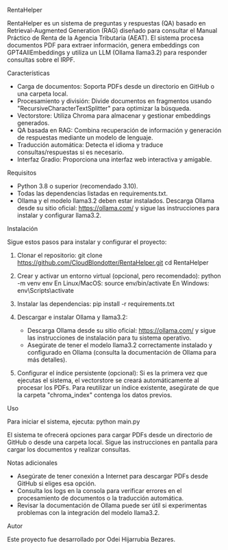 RentaHelper

RentaHelper es un sistema de preguntas y respuestas (QA) basado en Retrieval-Augmented Generation (RAG) diseñado para consultar el Manual Práctico de Renta de la Agencia Tributaria (AEAT). El sistema procesa documentos PDF para extraer información, genera embeddings con GPT4AllEmbeddings y utiliza un LLM (Ollama llama3.2) para responder consultas sobre el IRPF.

Características

- Carga de documentos: Soporta PDFs desde un directorio en GitHub o una carpeta local.
- Procesamiento y división: Divide documentos en fragmentos usando "RecursiveCharacterTextSplitter" para optimizar la búsqueda.
- Vectorstore: Utiliza Chroma para almacenar y gestionar embeddings generados.
- QA basada en RAG: Combina recuperación de información y generación de respuestas mediante un modelo de lenguaje.
- Traducción automática: Detecta el idioma y traduce consultas/respuestas si es necesario.
- Interfaz Gradio: Proporciona una interfaz web interactiva y amigable.

Requisitos

- Python 3.8 o superior (recomendado 3.10).
- Todas las dependencias listadas en requirements.txt.
- Ollama y el modelo llama3.2 deben estar instalados.
  Descarga Ollama desde su sitio oficial: https://ollama.com/ y sigue las instrucciones para instalar y configurar llama3.2.

Instalación

Sigue estos pasos para instalar y configurar el proyecto:

1. Clonar el repositorio:
   git clone https://github.com/CloudBlondotter/RentaHelper.git
   cd RentaHelper

2. Crear y activar un entorno virtual (opcional, pero recomendado):
   python -m venv env
   En Linux/MacOS:
     source env/bin/activate
   En Windows:
     env\Scripts\activate

3. Instalar las dependencias:
   pip install -r requirements.txt

4. Descargar e instalar Ollama y llama3.2:
   - Descarga Ollama desde su sitio oficial: https://ollama.com/ y sigue las instrucciones de instalación para tu sistema operativo.
   - Asegúrate de tener el modelo llama3.2 correctamente instalado y configurado en Ollama (consulta la documentación de Ollama para más detalles).

5. Configurar el índice persistente (opcional):
   Si es la primera vez que ejecutas el sistema, el vectorstore se creará automáticamente al procesar los PDFs. Para reutilizar un índice existente, asegúrate de que la carpeta "chroma_index" contenga los datos previos.

Uso

Para iniciar el sistema, ejecuta:
   python main.py

El sistema te ofrecerá opciones para cargar PDFs desde un directorio de GitHub o desde una carpeta local. Sigue las instrucciones en pantalla para cargar los documentos y realizar consultas.

Notas adicionales

- Asegúrate de tener conexión a Internet para descargar PDFs desde GitHub si eliges esa opción.
- Consulta los logs en la consola para verificar errores en el procesamiento de documentos o la traducción automática.
- Revisar la documentación de Ollama puede ser útil si experimentas problemas con la integración del modelo llama3.2.

Autor

Este proyecto fue desarrollado por Odei Hijarrubia Bezares.
